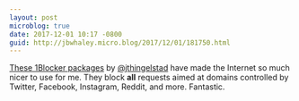 ```yaml
---
layout: post
microblog: true
date: 2017-12-01 10:17 -0800
guid: http://jbwhaley.micro.blog/2017/12/01/181750.html
---
```

[These 1Blocker packages](https://github.com/thingles/1Blocker-Packages) by [@jthingelstad](https://micro.blog/jthingelstad) have made the Internet so much nicer to use for me. They block **all** requests aimed at domains controlled by Twitter, Facebook, Instagram, Reddit, and more. Fantastic.
